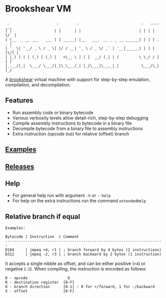 # Brookshear VM

```
 _                     _        _                            _   ____  ___
| |                   | |      | |                          | | | |  \/  |
| |__  _ __ ___   ___ | | _____| |__   ___  __ _ _ __ ______| | | | .  . |
| '_ \| '__/ _ \ / _ \| |/ / __| '_ \ / _ \/ _` | '__|______| | | | |\/| |
| |_) | | | (_) | (_) |   <\__ \ | | |  __/ (_| | |         \ \_/ / |  | |
|_.__/|_|  \___/ \___/|_|\_\___/_| |_|\___|\__,_|_|          \___/\_|  |_/
```

A [brookshear](https://uk.mathworks.com/matlabcentral/fileexchange/22593-extended-brookshear-machine-emulator-and-assembler?focused=5204034&tab=example) virtual machine with support for step-by-step emulation, compilation, and decompilation.

## Features

* Run assembly code or binary bytecode
* Various verbosity levels allow detail-rich, step-by-step debugging
* Compile assembly instructions to bytecode in a binary file
* Decompile bytecode from a binary file to assembly instructions
* Extra instruction *(opcode `0xD`)* for relative (offset) branch

## [Examples](./examples)

## [Releases](./releases)

## Help
* For general help run with argument `-h` or `--help`
* For help on the extra instructions run the command `extendedHelp`

## Relative branch if equal

```
Examples:

Bytecode | Instruction  | Comment
-----------------------------------------------------------------------
D104     | jmpeq +4, r1 | ; branch forward by 4 bytes (2 instructions)
D312     | jmpeq -2, r3 | ; branch backward by 2 bytes (1 instruction)
```

It accepts a single nibble as offset, and can be either positive (`+4`) or negative (`-2`). When compiling, the instruction is encoded as follows:

```
D - opcode                  D
R - destination register  [0-F]
O - branch direction      [0-1] : 0 for +/forward, 1 for -/backward
X - offset                [0-F]
```
